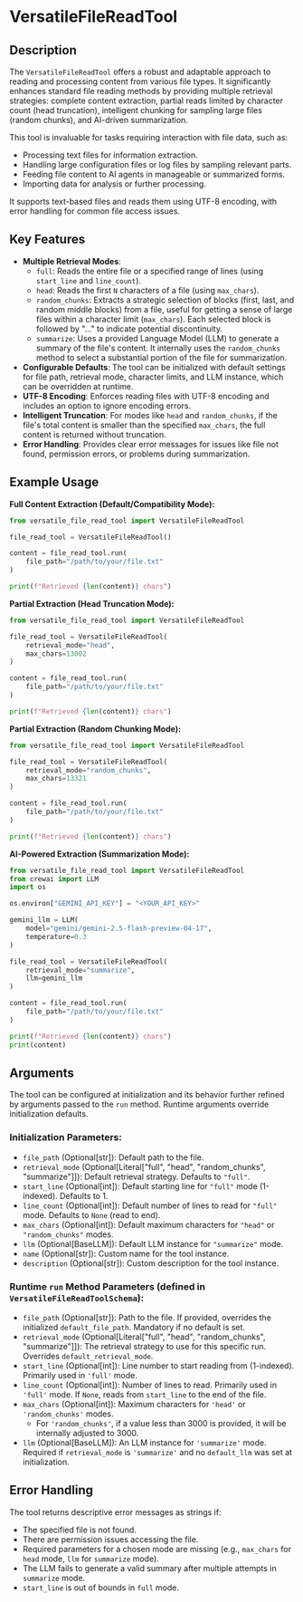 # VersatileFileReadTool

## Description

The `VersatileFileReadTool` offers a robust and adaptable approach to reading and processing content from various file types. It significantly enhances standard file reading methods by providing multiple retrieval strategies: complete content extraction, partial reads limited by character count (head truncation), intelligent chunking for sampling large files (random chunks), and AI-driven summarization.

This tool is invaluable for tasks requiring interaction with file data, such as:
-   Processing text files for information extraction.
-   Handling large configuration files or log files by sampling relevant parts.
-   Feeding file content to AI agents in manageable or summarized forms.
-   Importing data for analysis or further processing.

It supports text-based files and reads them using UTF-8 encoding, with error handling for common file access issues.

## Key Features

-   **Multiple Retrieval Modes**:
    -   `full`: Reads the entire file or a specified range of lines (using `start_line` and `line_count`).
    -   `head`: Reads the first `N` characters of a file (using `max_chars`).
    -   `random_chunks`: Extracts a strategic selection of blocks (first, last, and random middle blocks) from a file, useful for getting a sense of large files within a character limit (`max_chars`). Each selected block is followed by "..." to indicate potential discontinuity.
    -   `summarize`: Uses a provided Language Model (LLM) to generate a summary of the file's content. It internally uses the `random_chunks` method to select a substantial portion of the file for summarization.
-   **Configurable Defaults**: The tool can be initialized with default settings for file path, retrieval mode, character limits, and LLM instance, which can be overridden at runtime.
-   **UTF-8 Encoding**: Enforces reading files with UTF-8 encoding and includes an option to ignore encoding errors.
-   **Intelligent Truncation**: For modes like `head` and `random_chunks`, if the file's total content is smaller than the specified `max_chars`, the full content is returned without truncation.
-   **Error Handling**: Provides clear error messages for issues like file not found, permission errors, or problems during summarization.

## Example Usage

**Full Content Extraction (Default/Compatibility Mode):**

```python
from versatile_file_read_tool import VersatileFileReadTool

file_read_tool = VersatileFileReadTool()

content = file_read_tool.run(
    file_path="/path/to/your/file.txt"
)

print(f"Retrieved {len(content)} chars")
```

**Partial Extraction (Head Truncation Mode):**

```python
from versatile_file_read_tool import VersatileFileReadTool

file_read_tool = VersatileFileReadTool(
    retrieval_mode="head",
    max_chars=13002
)

content = file_read_tool.run(
    file_path="/path/to/your/file.txt"
)

print(f"Retrieved {len(content)} chars")
```

**Partial Extraction (Random Chunking Mode):**

```python
from versatile_file_read_tool import VersatileFileReadTool

file_read_tool = VersatileFileReadTool(
    retrieval_mode="random_chunks",
    max_chars=13321
)

content = file_read_tool.run(
    file_path="/path/to/your/file.txt"
)

print(f"Retrieved {len(content)} chars")
```

**AI-Powered Extraction (Summarization Mode):**

```python
from versatile_file_read_tool import VersatileFileReadTool
from crewai import LLM
import os

os.environ["GEMINI_API_KEY"] = "<YOUR_API_KEY>"

gemini_llm = LLM(
    model="gemini/gemini-2.5-flash-preview-04-17",
    temperature=0.3
)

file_read_tool = VersatileFileReadTool(
    retrieval_mode="summarize",
    llm=gemini_llm
)

content = file_read_tool.run(
    file_path="/path/to/your/file.txt"
)

print(f"Retrieved {len(content)} chars")
print(content)
```

## Arguments

The tool can be configured at initialization and its behavior further refined by arguments passed to the `run` method. Runtime arguments override initialization defaults.

### Initialization Parameters:
-   `file_path` (Optional[str]): Default path to the file.
-   `retrieval_mode` (Optional[Literal["full", "head", "random_chunks", "summarize"]]): Default retrieval strategy. Defaults to `"full"`.
-   `start_line` (Optional[int]): Default starting line for `"full"` mode (1-indexed). Defaults to 1.
-   `line_count` (Optional[int]): Default number of lines to read for `"full"` mode. Defaults to `None` (read to end).
-   `max_chars` (Optional[int]): Default maximum characters for `"head"` or `"random_chunks"` modes.
-   `llm` (Optional[BaseLLM]): Default LLM instance for `"summarize"` mode.
-   `name` (Optional[str]): Custom name for the tool instance.
-   `description` (Optional[str]): Custom description for the tool instance.

### Runtime `run` Method Parameters (defined in `VersatileFileReadToolSchema`):
-   `file_path` (Optional[str]): Path to the file. If provided, overrides the initialized `default_file_path`. Mandatory if no default is set.
-   `retrieval_mode` (Optional[Literal["full", "head", "random_chunks", "summarize"]]): The retrieval strategy to use for this specific run. Overrides `default_retrieval_mode`.
-   `start_line` (Optional[int]): Line number to start reading from (1-indexed). Primarily used in `'full'` mode.
-   `line_count` (Optional[int]): Number of lines to read. Primarily used in `'full'` mode. If `None`, reads from `start_line` to the end of the file.
-   `max_chars` (Optional[int]): Maximum characters for `'head'` or `'random_chunks'` modes.
    -   For `'random_chunks'`, if a value less than 3000 is provided, it will be internally adjusted to 3000.
-   `llm` (Optional[BaseLLM]): An LLM instance for `'summarize'` mode. Required if `retrieval_mode` is `'summarize'` and no `default_llm` was set at initialization.

## Error Handling

The tool returns descriptive error messages as strings if:
-   The specified file is not found.
-   There are permission issues accessing the file.
-   Required parameters for a chosen mode are missing (e.g., `max_chars` for `head` mode, `llm` for `summarize` mode).
-   The LLM fails to generate a valid summary after multiple attempts in `summarize` mode.
-   `start_line` is out of bounds in `full` mode.